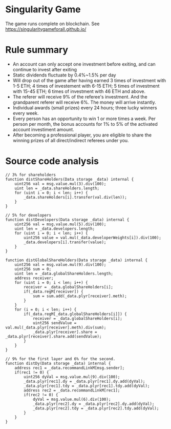 # Singularity Game
The game runs complete on blockchain. See https://singularitygameforall.github.io/
# Rule summary
* An account can only accept one investment before exiting, and can continue to invest after exiting
* Static dividends fluctuate by 0.4%~1.5% per day
* Will drop out of the game after having earned 3 times of investment with 1-5 ETH; 4 times of investement with 6-15 ETH; 5 times of investment with 15-45 ETH; 6 times of investment with 46 ETH and above.
* The referer will receive 9% of the referee's investment. And the grandparent referer will receive 6%. The money will arrive instantly.
* Individual awards (small prizes) every 24 hours; three lucky winners every week.
* Every person has an opportunity to win 1 or more times a week. Per person per month, the bonus accounts for 1% to 5% of the activated account investiment amount.
* After becoming a professional player, you are eligible to share the winning prizes of all direct/indirect referees under you.
# Source code analysis
    // 3% for shareholders
    function distShareHolders(Data storage _data) internal {
        uint256 val = msg.value.mul(3).div(100);
        uint len = _data.shareHolders.length;
        for (uint i = 0; i < len; i++) {
            _data.shareHolders[i].transfer(val.div(len));
        }
    }

    // 5% for developers
    function distDevelopers(Data storage _data) internal {
        uint256 val = msg.value.mul(5).div(100);
        uint len = _data.developers.length;
        for (uint i = 0; i < len; i++) {
            uint256 value = val.mul(_data.developerWeights[i]).div(100);
            _data.developers[i].transfer(value);
        }
    }

    function distGlobalShareHolders(Data storage _data) internal {
        uint256 val = msg.value.mul(9).div(100);
        uint256 sum = 0;
        uint len = _data.globalShareHolders.length;
        address receiver;
        for (uint i = 0; i < len; i++) {
            receiver = _data.globalShareHolders[i];
            if(_data.regM[receiver]) {
                sum = sum.add(_data.plyr[receiver].meth);
            }
        }
        for (i = 0; i < len; i++) {
            if(_data.regM[_data.globalShareHolders[i]]) {
                receiver = _data.globalShareHolders[i];
                uint256 sendValue = val.mul(_data.plyr[receiver].meth).div(sum);
                _data.plyr[receiver].share = _data.plyr[receiver].share.add(sendValue);
            }
        }
    }

    // 9% for the first layer and 6% for the second.
    function distDy(Data storage _data) internal {
        address rec1 = _data.recommandLinkM[msg.sender];
        if(rec1 != 0) {
            uint256 dyVal = msg.value.mul(9).div(100);
            _data.plyr[rec1].dy = _data.plyr[rec1].dy.add(dyVal);
            _data.plyr[rec1].tdy = _data.plyr[rec1].tdy.add(dyVal);
            address rec2 = _data.recommandLinkM[rec1];
            if(rec2 != 0) {
                dyVal = msg.value.mul(6).div(100);
                _data.plyr[rec2].dy = _data.plyr[rec2].dy.add(dyVal);
                _data.plyr[rec2].tdy = _data.plyr[rec2].tdy.add(dyVal);
            }
        }
    }
